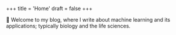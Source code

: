 +++
title = 'Home'
draft = false
+++

👋 Welcome to my blog, where I write about machine learning and its applications; typically biology and the life sciences.